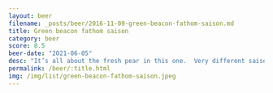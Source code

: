 ```yaml
---
layout: beer
filename: _posts/beer/2016-11-09-green-beacon-fathom-saison.md
title: Green beacon fathom saison
category: beer
score: 8.5
beer-date: "2021-06-05"
desc: "It’s all about the fresh pear in this one.  Very different saison form my last one"
permalink: /beer/:title.html
img: /img/list/green-beacon-fathom-saison.jpeg
---
```

